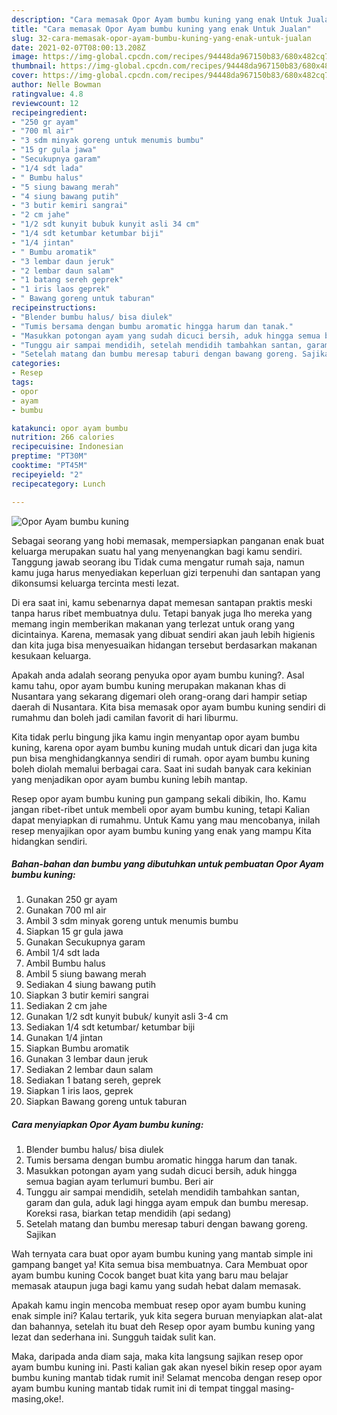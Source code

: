 ```yaml
---
description: "Cara memasak Opor Ayam bumbu kuning yang enak Untuk Jualan"
title: "Cara memasak Opor Ayam bumbu kuning yang enak Untuk Jualan"
slug: 32-cara-memasak-opor-ayam-bumbu-kuning-yang-enak-untuk-jualan
date: 2021-02-07T08:00:13.208Z
image: https://img-global.cpcdn.com/recipes/94448da967150b83/680x482cq70/opor-ayam-bumbu-kuning-foto-resep-utama.jpg
thumbnail: https://img-global.cpcdn.com/recipes/94448da967150b83/680x482cq70/opor-ayam-bumbu-kuning-foto-resep-utama.jpg
cover: https://img-global.cpcdn.com/recipes/94448da967150b83/680x482cq70/opor-ayam-bumbu-kuning-foto-resep-utama.jpg
author: Nelle Bowman
ratingvalue: 4.8
reviewcount: 12
recipeingredient:
- "250 gr ayam"
- "700 ml air"
- "3 sdm minyak goreng untuk menumis bumbu"
- "15 gr gula jawa"
- "Secukupnya garam"
- "1/4 sdt lada"
- " Bumbu halus"
- "5 siung bawang merah"
- "4 siung bawang putih"
- "3 butir kemiri sangrai"
- "2 cm jahe"
- "1/2 sdt kunyit bubuk kunyit asli 34 cm"
- "1/4 sdt ketumbar ketumbar biji"
- "1/4 jintan"
- " Bumbu aromatik"
- "3 lembar daun jeruk"
- "2 lembar daun salam"
- "1 batang sereh geprek"
- "1 iris laos geprek"
- " Bawang goreng untuk taburan"
recipeinstructions:
- "Blender bumbu halus/ bisa diulek"
- "Tumis bersama dengan bumbu aromatic hingga harum dan tanak."
- "Masukkan potongan ayam yang sudah dicuci bersih, aduk hingga semua bagian ayam terlumuri bumbu. Beri air"
- "Tunggu air sampai mendidih, setelah mendidih tambahkan santan, garam dan gula, aduk lagi hingga ayam empuk dan bumbu meresap. Koreksi rasa, biarkan tetap mendidih (api sedang)"
- "Setelah matang dan bumbu meresap taburi dengan bawang goreng. Sajikan"
categories:
- Resep
tags:
- opor
- ayam
- bumbu

katakunci: opor ayam bumbu 
nutrition: 266 calories
recipecuisine: Indonesian
preptime: "PT30M"
cooktime: "PT45M"
recipeyield: "2"
recipecategory: Lunch

---
```



![Opor Ayam bumbu kuning](https://img-global.cpcdn.com/recipes/94448da967150b83/680x482cq70/opor-ayam-bumbu-kuning-foto-resep-utama.jpg)

Sebagai seorang yang hobi memasak, mempersiapkan panganan enak buat keluarga merupakan suatu hal yang menyenangkan bagi kamu sendiri. Tanggung jawab seorang ibu Tidak cuma mengatur rumah saja, namun kamu juga harus menyediakan keperluan gizi terpenuhi dan santapan yang dikonsumsi keluarga tercinta mesti lezat.

Di era  saat ini, kamu sebenarnya dapat memesan santapan praktis meski tanpa harus ribet membuatnya dulu. Tetapi banyak juga lho mereka yang memang ingin memberikan makanan yang terlezat untuk orang yang dicintainya. Karena, memasak yang dibuat sendiri akan jauh lebih higienis dan kita juga bisa menyesuaikan hidangan tersebut berdasarkan makanan kesukaan keluarga. 



Apakah anda adalah seorang penyuka opor ayam bumbu kuning?. Asal kamu tahu, opor ayam bumbu kuning merupakan makanan khas di Nusantara yang sekarang digemari oleh orang-orang dari hampir setiap daerah di Nusantara. Kita bisa memasak opor ayam bumbu kuning sendiri di rumahmu dan boleh jadi camilan favorit di hari liburmu.

Kita tidak perlu bingung jika kamu ingin menyantap opor ayam bumbu kuning, karena opor ayam bumbu kuning mudah untuk dicari dan juga kita pun bisa menghidangkannya sendiri di rumah. opor ayam bumbu kuning boleh diolah memalui berbagai cara. Saat ini sudah banyak cara kekinian yang menjadikan opor ayam bumbu kuning lebih mantap.

Resep opor ayam bumbu kuning pun gampang sekali dibikin, lho. Kamu jangan ribet-ribet untuk membeli opor ayam bumbu kuning, tetapi Kalian dapat menyiapkan di rumahmu. Untuk Kamu yang mau mencobanya, inilah resep menyajikan opor ayam bumbu kuning yang enak yang mampu Kita hidangkan sendiri.

<!--inarticleads1-->

##### Bahan-bahan dan bumbu yang dibutuhkan untuk pembuatan Opor Ayam bumbu kuning:

1. Gunakan 250 gr ayam
1. Gunakan 700 ml air
1. Ambil 3 sdm minyak goreng untuk menumis bumbu
1. Siapkan 15 gr gula jawa
1. Gunakan Secukupnya garam
1. Ambil 1/4 sdt lada
1. Ambil  Bumbu halus
1. Ambil 5 siung bawang merah
1. Sediakan 4 siung bawang putih
1. Siapkan 3 butir kemiri sangrai
1. Sediakan 2 cm jahe
1. Gunakan 1/2 sdt kunyit bubuk/ kunyit asli 3-4 cm
1. Sediakan 1/4 sdt ketumbar/ ketumbar biji
1. Gunakan 1/4 jintan
1. Siapkan  Bumbu aromatik
1. Gunakan 3 lembar daun jeruk
1. Sediakan 2 lembar daun salam
1. Sediakan 1 batang sereh, geprek
1. Siapkan 1 iris laos, geprek
1. Siapkan  Bawang goreng untuk taburan




<!--inarticleads2-->

##### Cara menyiapkan Opor Ayam bumbu kuning:

1. Blender bumbu halus/ bisa diulek
1. Tumis bersama dengan bumbu aromatic hingga harum dan tanak.
1. Masukkan potongan ayam yang sudah dicuci bersih, aduk hingga semua bagian ayam terlumuri bumbu. Beri air
1. Tunggu air sampai mendidih, setelah mendidih tambahkan santan, garam dan gula, aduk lagi hingga ayam empuk dan bumbu meresap. Koreksi rasa, biarkan tetap mendidih (api sedang)
1. Setelah matang dan bumbu meresap taburi dengan bawang goreng. Sajikan




Wah ternyata cara buat opor ayam bumbu kuning yang mantab simple ini gampang banget ya! Kita semua bisa membuatnya. Cara Membuat opor ayam bumbu kuning Cocok banget buat kita yang baru mau belajar memasak ataupun juga bagi kamu yang sudah hebat dalam memasak.

Apakah kamu ingin mencoba membuat resep opor ayam bumbu kuning enak simple ini? Kalau tertarik, yuk kita segera buruan menyiapkan alat-alat dan bahannya, setelah itu buat deh Resep opor ayam bumbu kuning yang lezat dan sederhana ini. Sungguh taidak sulit kan. 

Maka, daripada anda diam saja, maka kita langsung sajikan resep opor ayam bumbu kuning ini. Pasti kalian gak akan nyesel bikin resep opor ayam bumbu kuning mantab tidak rumit ini! Selamat mencoba dengan resep opor ayam bumbu kuning mantab tidak rumit ini di tempat tinggal masing-masing,oke!.


